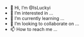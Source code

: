 - 👋 Hi, I’m @IsLuckyi
- 👀 I’m interested in ...
- 🌱 I’m currently learning ...
- 💞️ I’m looking to collaborate on ...
- 📫 How to reach me ...

<!---
IsLuckyi/IsLuckyi is a ✨ special ✨ repository because its `README.md` (this file) appears on your GitHub profile.
You can click the Preview link to take a look at your changes.
--->
